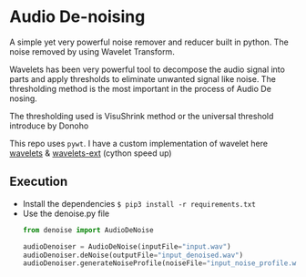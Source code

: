 # Audio De-noising 
A simple yet very powerful noise remover and reducer built in python.
The noise removed by using Wavelet Transform.

Wavelets has been very powerful tool to decompose the audio signal into parts and apply thresholds to eliminate
unwanted signal like noise. The thresholding method is the most important in the process of Audio De nosing.

The thresholding used is VisuShrink method or the universal threshold introduce by Donoho

This repo uses `pywt`. I have a custom implementation of wavelet here [wavelets](https://github.com/AP-Atul/wavelets) & [wavelets-ext](https://github.com/AP-Atul/wavelets-ext) (cython speed up)


## Execution
- Install the dependencies
    ```$ pip3 install -r requirements.txt```
- Use the denoise.py file
    ```python
    from denoise import AudioDeNoise 
    
    audioDenoiser = AudioDeNoise(inputFile="input.wav")
    audioDenoiser.deNoise(outputFile="input_denoised.wav")
    audioDenoiser.generateNoiseProfile(noiseFile="input_noise_profile.wav")
    ```


